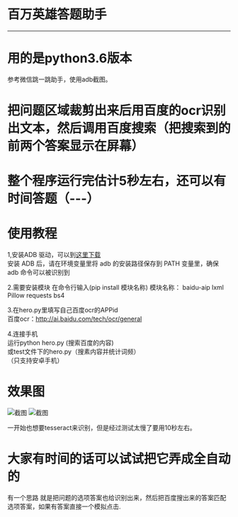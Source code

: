 # 百万英雄答题助手
----------------------------------------------------------------------------------------------

# 用的是python3.6版本
参考微信跳一跳助手，使用adb截图。

# 把问题区域裁剪出来后用百度的ocr识别出文本，然后调用百度搜索（把搜索到的前两个答案显示在屏幕）

# 整个程序运行完估计5秒左右，还可以有时间答题（---）

# 使用教程
1,安装ADB 驱动，可以到[这里下载](https://adb.clockworkmod.com/)<br />
   安装 ADB 后，请在环境变量里将 adb 的安装路径保存到 PATH 变量里，确保 adb 命令可以被识别到
  
2.需要安装模块 在命令行输入(pip install 模块名称) 模块名称： baidu-aip  lxml  Pillow  requests bs4

3.在hero.py里填写自己百度ocr的APPid</br>
百度ocr：http://ai.baidu.com/tech/ocr/general

4.连接手机<br>运行python hero.py (搜索百度的内容) <br>或test文件下的hero.py（搜素内容并统计词频）<br />
（只支持安卓手机）
# 效果图
![截图](http://chuantu.biz/t6/198/1515261841x-1566687351.png)
![截图](https://github.com/wuditken/MillionHeroes/blob/master/test/1.PNG?raw=true)


一开始也想要tesseract来识别，但是经过测试太慢了要用10秒左右。
# 大家有时间的话可以试试把它弄成全自动的

有一个思路 就是把问题的选项答案也给识别出来，然后把百度搜出来的答案匹配选项答案，如果有答案直接一个模拟点击.





